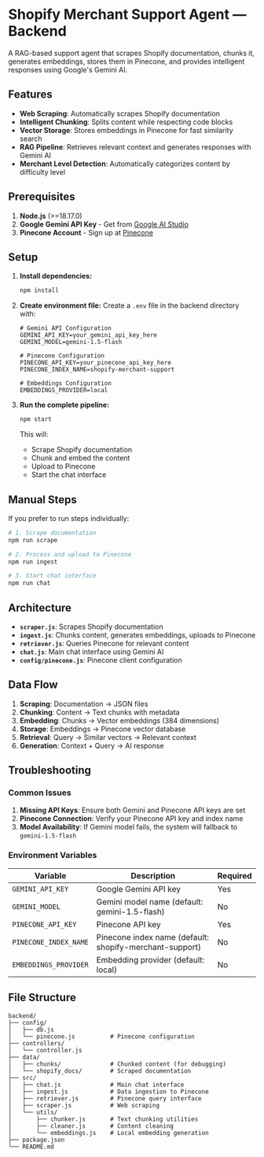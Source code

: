 # Shopify Merchant Support Agent — Backend

A RAG-based support agent that scrapes Shopify documentation, chunks it, generates embeddings, stores them in Pinecone, and provides intelligent responses using Google's Gemini AI.

## Features

- **Web Scraping**: Automatically scrapes Shopify documentation
- **Intelligent Chunking**: Splits content while respecting code blocks
- **Vector Storage**: Stores embeddings in Pinecone for fast similarity search
- **RAG Pipeline**: Retrieves relevant context and generates responses with Gemini AI
- **Merchant Level Detection**: Automatically categorizes content by difficulty level

## Prerequisites

1. **Node.js** (>=18.17.0)
2. **Google Gemini API Key** - Get from [Google AI Studio](https://aistudio.google.com/app/apikey)
3. **Pinecone Account** - Sign up at [Pinecone](https://app.pinecone.io/)

## Setup

1. **Install dependencies:**

   ```bash
   npm install
   ```

2. **Create environment file:**
   Create a `.env` file in the backend directory with:

   ```env
   # Gemini API Configuration
   GEMINI_API_KEY=your_gemini_api_key_here
   GEMINI_MODEL=gemini-1.5-flash

   # Pinecone Configuration
   PINECONE_API_KEY=your_pinecone_api_key_here
   PINECONE_INDEX_NAME=shopify-merchant-support

   # Embeddings Configuration
   EMBEDDINGS_PROVIDER=local
   ```

3. **Run the complete pipeline:**

   ```bash
   npm start
   ```

   This will:

   - Scrape Shopify documentation
   - Chunk and embed the content
   - Upload to Pinecone
   - Start the chat interface

## Manual Steps

If you prefer to run steps individually:

```bash
# 1. Scrape documentation
npm run scrape

# 2. Process and upload to Pinecone
npm run ingest

# 3. Start chat interface
npm run chat
```

## Architecture

- **`scraper.js`**: Scrapes Shopify documentation
- **`ingest.js`**: Chunks content, generates embeddings, uploads to Pinecone
- **`retriever.js`**: Queries Pinecone for relevant content
- **`chat.js`**: Main chat interface using Gemini AI
- **`config/pinecone.js`**: Pinecone client configuration

## Data Flow

1. **Scraping**: Documentation → JSON files
2. **Chunking**: Content → Text chunks with metadata
3. **Embedding**: Chunks → Vector embeddings (384 dimensions)
4. **Storage**: Embeddings → Pinecone vector database
5. **Retrieval**: Query → Similar vectors → Relevant context
6. **Generation**: Context + Query → AI response

## Troubleshooting

### Common Issues

1. **Missing API Keys**: Ensure both Gemini and Pinecone API keys are set
2. **Pinecone Connection**: Verify your Pinecone API key and index name
3. **Model Availability**: If Gemini model fails, the system will fallback to `gemini-1.5-flash`

### Environment Variables

| Variable              | Description                                             | Required |
| --------------------- | ------------------------------------------------------- | -------- |
| `GEMINI_API_KEY`      | Google Gemini API key                                   | Yes      |
| `GEMINI_MODEL`        | Gemini model name (default: gemini-1.5-flash)           | No       |
| `PINECONE_API_KEY`    | Pinecone API key                                        | Yes      |
| `PINECONE_INDEX_NAME` | Pinecone index name (default: shopify-merchant-support) | No       |
| `EMBEDDINGS_PROVIDER` | Embedding provider (default: local)                     | No       |

## File Structure

```
backend/
├── config/
│   ├── db.js
│   └── pinecone.js          # Pinecone configuration
├── controllers/
│   └── controller.js
├── data/
│   ├── chunks/              # Chunked content (for debugging)
│   └── shopify_docs/        # Scraped documentation
├── src/
│   ├── chat.js              # Main chat interface
│   ├── ingest.js            # Data ingestion to Pinecone
│   ├── retriever.js         # Pinecone query interface
│   ├── scraper.js           # Web scraping
│   └── utils/
│       ├── chunker.js       # Text chunking utilities
│       ├── cleaner.js       # Content cleaning
│       └── embeddings.js    # Local embedding generation
├── package.json
└── README.md
```
